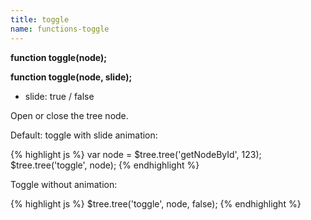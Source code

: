 ```yaml
---
title: toggle
name: functions-toggle
---
```


**function toggle(node);**

**function toggle(node, slide);**

* slide: true / false

Open or close the tree node.

Default: toggle with slide animation:

{% highlight js %}
var node = $tree.tree('getNodeById', 123);
$tree.tree('toggle', node);
{% endhighlight %}

Toggle without animation:

{% highlight js %}
$tree.tree('toggle', node, false);
{% endhighlight %}
